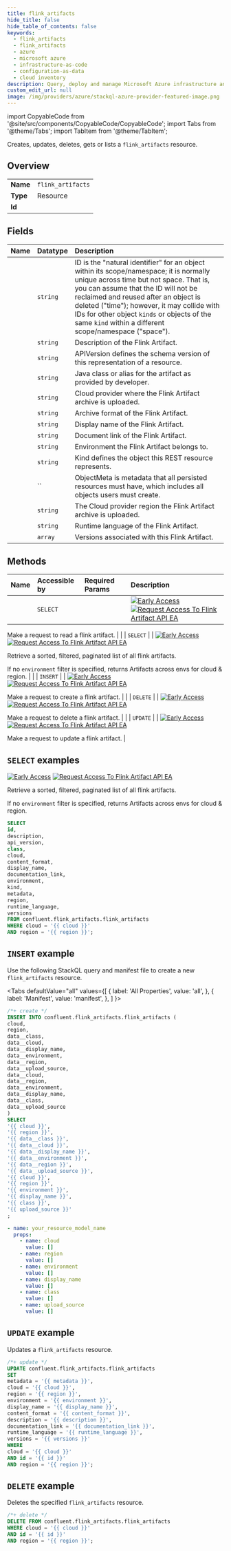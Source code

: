```yaml
---
title: flink_artifacts
hide_title: false
hide_table_of_contents: false
keywords:
  - flink_artifacts
  - flink_artifacts
  - azure
  - microsoft azure
  - infrastructure-as-code
  - configuration-as-data
  - cloud inventory
description: Query, deploy and manage Microsoft Azure infrastructure and resources using SQL
custom_edit_url: null
image: /img/providers/azure/stackql-azure-provider-featured-image.png
---
```


import CopyableCode from '@site/src/components/CopyableCode/CopyableCode';
import Tabs from '@theme/Tabs';
import TabItem from '@theme/TabItem';

Creates, updates, deletes, gets or lists a <code>flink_artifacts</code> resource.

## Overview
<table><tbody>
<tr><td><b>Name</b></td><td><code>flink_artifacts</code></td></tr>
<tr><td><b>Type</b></td><td>Resource</td></tr>
<tr><td><b>Id</b></td><td><CopyableCode code="confluent.flink_artifacts.flink_artifacts" /></td></tr>
</tbody></table>

## Fields
| Name | Datatype | Description |
|:-----|:---------|:------------|
| <CopyableCode code="id" /> | `string` | ID is the "natural identifier" for an object within its scope/namespace; it is normally unique across time but not space. That is, you can assume that the ID will not be reclaimed and reused after an object is deleted ("time"); however, it may collide with IDs for other object `kinds` or objects of the same `kind` within a different scope/namespace ("space"). |
| <CopyableCode code="description" /> | `string` | Description of the Flink Artifact. |
| <CopyableCode code="api_version" /> | `string` | APIVersion defines the schema version of this representation of a resource. |
| <CopyableCode code="class" /> | `string` | Java class or alias for the artifact as provided by developer. |
| <CopyableCode code="cloud" /> | `string` | Cloud provider where the Flink Artifact archive is uploaded. |
| <CopyableCode code="content_format" /> | `string` | Archive format of the Flink Artifact. |
| <CopyableCode code="display_name" /> | `string` | Display name of the Flink Artifact. |
| <CopyableCode code="documentation_link" /> | `string` | Document link of the Flink Artifact. |
| <CopyableCode code="environment" /> | `string` | Environment the Flink Artifact belongs to. |
| <CopyableCode code="kind" /> | `string` | Kind defines the object this REST resource represents. |
| <CopyableCode code="metadata" /> | `` | ObjectMeta is metadata that all persisted resources must have, which includes all objects users must create. |
| <CopyableCode code="region" /> | `string` | The Cloud provider region the Flink Artifact archive is uploaded. |
| <CopyableCode code="runtime_language" /> | `string` | Runtime language of the Flink Artifact. |
| <CopyableCode code="versions" /> | `array` | Versions associated with this Flink Artifact. |

## Methods
| Name | Accessible by | Required Params | Description |
|:-----|:--------------|:----------------|:------------|
| <CopyableCode code="get_artifact_v1flink_artifact" /> | `SELECT` | <CopyableCode code="cloud, id, region" /> | [![Early Access](https://img.shields.io/badge/Lifecycle%20Stage-Early%20Access-%2345c6e8)](#section/Versioning/API-Lifecycle-Policy) [![Request Access To Flink Artifact API EA](https://img.shields.io/badge/-Request%20Access%20To%20Flink%20Artifact%20API%20EA-%23bc8540)](mailto:ccloud-api-access+artifact-v1-early-access@confluent.io?subject=Request%20to%20join%20artifact/v1%20API%20Early%20Access&body=I%E2%80%99d%20like%20to%20join%20the%20Confluent%20Cloud%20API%20Early%20Access%20for%20artifact/v1%20to%20provide%20early%20feedback%21%20My%20Cloud%20Organization%20ID%20is%20%3Cretrieve%20from%20https%3A//confluent.cloud/settings/billing/payment%3E.)

Make a request to read a flink artifact. |
| <CopyableCode code="list_artifact_v1flink_artifacts" /> | `SELECT` | <CopyableCode code="cloud, region" /> | [![Early Access](https://img.shields.io/badge/Lifecycle%20Stage-Early%20Access-%2345c6e8)](#section/Versioning/API-Lifecycle-Policy) [![Request Access To Flink Artifact API EA](https://img.shields.io/badge/-Request%20Access%20To%20Flink%20Artifact%20API%20EA-%23bc8540)](mailto:ccloud-api-access+artifact-v1-early-access@confluent.io?subject=Request%20to%20join%20artifact/v1%20API%20Early%20Access&body=I%E2%80%99d%20like%20to%20join%20the%20Confluent%20Cloud%20API%20Early%20Access%20for%20artifact/v1%20to%20provide%20early%20feedback%21%20My%20Cloud%20Organization%20ID%20is%20%3Cretrieve%20from%20https%3A//confluent.cloud/settings/billing/payment%3E.)

Retrieve a sorted, filtered, paginated list of all flink artifacts.

If no `environment` filter is specified, returns Artifacts across envs for cloud & region. |
| <CopyableCode code="create_artifact_v1flink_artifact" /> | `INSERT` | <CopyableCode code="cloud, region, data__class, data__cloud, data__display_name, data__environment, data__region, data__upload_source" /> | [![Early Access](https://img.shields.io/badge/Lifecycle%20Stage-Early%20Access-%2345c6e8)](#section/Versioning/API-Lifecycle-Policy) [![Request Access To Flink Artifact API EA](https://img.shields.io/badge/-Request%20Access%20To%20Flink%20Artifact%20API%20EA-%23bc8540)](mailto:ccloud-api-access+artifact-v1-early-access@confluent.io?subject=Request%20to%20join%20artifact/v1%20API%20Early%20Access&body=I%E2%80%99d%20like%20to%20join%20the%20Confluent%20Cloud%20API%20Early%20Access%20for%20artifact/v1%20to%20provide%20early%20feedback%21%20My%20Cloud%20Organization%20ID%20is%20%3Cretrieve%20from%20https%3A//confluent.cloud/settings/billing/payment%3E.)

Make a request to create a flink artifact. |
| <CopyableCode code="delete_artifact_v1flink_artifact" /> | `DELETE` | <CopyableCode code="cloud, id, region" /> | [![Early Access](https://img.shields.io/badge/Lifecycle%20Stage-Early%20Access-%2345c6e8)](#section/Versioning/API-Lifecycle-Policy) [![Request Access To Flink Artifact API EA](https://img.shields.io/badge/-Request%20Access%20To%20Flink%20Artifact%20API%20EA-%23bc8540)](mailto:ccloud-api-access+artifact-v1-early-access@confluent.io?subject=Request%20to%20join%20artifact/v1%20API%20Early%20Access&body=I%E2%80%99d%20like%20to%20join%20the%20Confluent%20Cloud%20API%20Early%20Access%20for%20artifact/v1%20to%20provide%20early%20feedback%21%20My%20Cloud%20Organization%20ID%20is%20%3Cretrieve%20from%20https%3A//confluent.cloud/settings/billing/payment%3E.)

Make a request to delete a flink artifact. |
| <CopyableCode code="update_artifact_v1flink_artifact" /> | `UPDATE` | <CopyableCode code="cloud, id, region" /> | [![Early Access](https://img.shields.io/badge/Lifecycle%20Stage-Early%20Access-%2345c6e8)](#section/Versioning/API-Lifecycle-Policy) [![Request Access To Flink Artifact API EA](https://img.shields.io/badge/-Request%20Access%20To%20Flink%20Artifact%20API%20EA-%23bc8540)](mailto:ccloud-api-access+artifact-v1-early-access@confluent.io?subject=Request%20to%20join%20artifact/v1%20API%20Early%20Access&body=I%E2%80%99d%20like%20to%20join%20the%20Confluent%20Cloud%20API%20Early%20Access%20for%20artifact/v1%20to%20provide%20early%20feedback%21%20My%20Cloud%20Organization%20ID%20is%20%3Cretrieve%20from%20https%3A//confluent.cloud/settings/billing/payment%3E.)

Make a request to update a flink artifact. |

## `SELECT` examples

[![Early Access](https://img.shields.io/badge/Lifecycle%20Stage-Early%20Access-%2345c6e8)](#section/Versioning/API-Lifecycle-Policy) [![Request Access To Flink Artifact API EA](https://img.shields.io/badge/-Request%20Access%20To%20Flink%20Artifact%20API%20EA-%23bc8540)](mailto:ccloud-api-access+artifact-v1-early-access@confluent.io?subject=Request%20to%20join%20artifact/v1%20API%20Early%20Access&body=I%E2%80%99d%20like%20to%20join%20the%20Confluent%20Cloud%20API%20Early%20Access%20for%20artifact/v1%20to%20provide%20early%20feedback%21%20My%20Cloud%20Organization%20ID%20is%20%3Cretrieve%20from%20https%3A//confluent.cloud/settings/billing/payment%3E.)

Retrieve a sorted, filtered, paginated list of all flink artifacts.

If no `environment` filter is specified, returns Artifacts across envs for cloud & region.


```sql
SELECT
id,
description,
api_version,
class,
cloud,
content_format,
display_name,
documentation_link,
environment,
kind,
metadata,
region,
runtime_language,
versions
FROM confluent.flink_artifacts.flink_artifacts
WHERE cloud = '{{ cloud }}'
AND region = '{{ region }}';
```
## `INSERT` example

Use the following StackQL query and manifest file to create a new <code>flink_artifacts</code> resource.

<Tabs
    defaultValue="all"
    values={[
        { label: 'All Properties', value: 'all', },
        { label: 'Manifest', value: 'manifest', },
    ]
}>
<TabItem value="all">

```sql
/*+ create */
INSERT INTO confluent.flink_artifacts.flink_artifacts (
cloud,
region,
data__class,
data__cloud,
data__display_name,
data__environment,
data__region,
data__upload_source,
data__cloud,
data__region,
data__environment,
data__display_name,
data__class,
data__upload_source
)
SELECT 
'{{ cloud }}',
'{{ region }}',
'{{ data__class }}',
'{{ data__cloud }}',
'{{ data__display_name }}',
'{{ data__environment }}',
'{{ data__region }}',
'{{ data__upload_source }}',
'{{ cloud }}',
'{{ region }}',
'{{ environment }}',
'{{ display_name }}',
'{{ class }}',
'{{ upload_source }}'
;
```
</TabItem>
<TabItem value="manifest">

```yaml
- name: your_resource_model_name
  props:
    - name: cloud
      value: []
    - name: region
      value: []
    - name: environment
      value: []
    - name: display_name
      value: []
    - name: class
      value: []
    - name: upload_source
      value: []

```
</TabItem>
</Tabs>

## `UPDATE` example

Updates a <code>flink_artifacts</code> resource.

```sql
/*+ update */
UPDATE confluent.flink_artifacts.flink_artifacts
SET 
metadata = '{{ metadata }}',
cloud = '{{ cloud }}',
region = '{{ region }}',
environment = '{{ environment }}',
display_name = '{{ display_name }}',
content_format = '{{ content_format }}',
description = '{{ description }}',
documentation_link = '{{ documentation_link }}',
runtime_language = '{{ runtime_language }}',
versions = '{{ versions }}'
WHERE 
cloud = '{{ cloud }}'
AND id = '{{ id }}'
AND region = '{{ region }}';
```

## `DELETE` example

Deletes the specified <code>flink_artifacts</code> resource.

```sql
/*+ delete */
DELETE FROM confluent.flink_artifacts.flink_artifacts
WHERE cloud = '{{ cloud }}'
AND id = '{{ id }}'
AND region = '{{ region }}';
```
